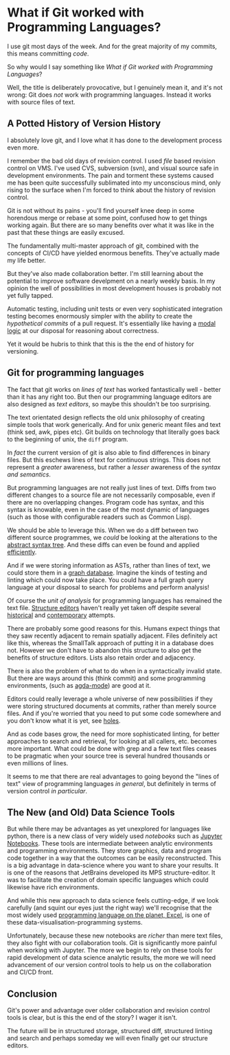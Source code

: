 # What if Git worked with Programming Languages?

I use git most days of the week. And for the great majority of my
commits, this means committing *code*.

So why would I say something like *What if Git worked with Programming
Languages*?

Well, the title is deliberately provocative, but I genuinely mean it,
and it's not wrong: Git does *not* work with programming
languages. Instead it works with source files of text.

## A Potted History of Version History

I absolutely love git, and I love what it has done to the
development process even more.

I remember the bad old days of revision control. I used *file* based
revision control on VMS. I've used CVS, subversion (svn), and visual
source safe in development environments. The pain and torment these
systems caused me has been quite successfully sublimated into my
unconscious mind, only rising to the surface when I'm forced to think
about the history of revision control.

Git is not without its pains - you'll find yourself knee deep in some
horendous merge or rebase at some point, confused how to get things
working again. But there are so many benefits over what it was like in
the past that these things are easily excused.

The fundamentally multi-master approach of git, combined with the
concepts of CI/CD have yielded enormous benefits. They've actually
made my life better.

But they've also made collaboration better. I'm still learning about
the potential to improve software develpment on a nearly weekly
basis. In my opinion the well of possibilities in most development
houses is probably not yet fully tapped.

Automatic testing, including unit tests or even very sophisticated
integration testing becomes enormously simpler with the ability to
create the *hypothetical commits* of a pull request. It's essentially
like having a [modal
logic](https://en.wikipedia.org/wiki/Possible_world) at our disposal
for reasoning about correctness.

Yet it would be hubris to think that this is the the end of history
for versioning.

## Git for programming languages

The fact that git works on *lines of text* has worked fantastically
well - better than it has any right too. But then our programming
language editors are also designed as *text editors*, so maybe this
shouldn't be too surprising.

The text orientated design reflects the old unix philosophy of
creating simple tools that work generically. And for unix generic
meant files and text (think sed, awk, pipes etc).  Git builds on
technology that literally goes back to the beginning of unix, the
`diff` program.

In *fact* the current version of git is also able to find differences
in binary files. But this eschews lines of text for continuous
strings. This does not represent a *greater* awareness, but rather a
*lesser* awareness of the *syntax and semantics*.

But programming languages are not really just lines of text. Diffs
from two different changes to a source file are not necessarily
composable, even if there are no overlapping changes. Program code has
syntax, and this syntax is knowable, even in the case of the most
dynamic of languages (such as those with configurable readers such as
Common Lisp).

We should be able to leverage this. When we do a diff between two
different source programmes, we *could* be looking at the alterations
to the [abstract syntax
tree](https://www.andres-loeh.de/GDiff.html). And these diffs can even
be found and applied
[efficiently](https://dl.acm.org/doi/10.1145/3341717).

And if we were storing information as ASTs, rather than lines of text,
we could store them in a [graph
database](http://terminusdb.com). Imagine the kinds of testing and
linting which could now take place. You could have a full graph query
language at your disposal to search for problems and perform analysis!

Of course the *unit of analysis* for programming languages has
remained the text file. [Structure
editors](https://en.wikipedia.org/wiki/Structure_editor) haven't
really yet taken off despite several
[historical](https://larrymasinter.net/interlisp-ieee.pdf) and
[contemporary](https://github.com/JetBrains/MPS) attempts.

There are probably some good reasons for this. Humans expect things
that they saw recently adjacent to remain spatially adjacent. Files
definitely act like this, whereas the SmallTalk approach of putting it
in a database does not. However we don't have to abandon this
structure to also get the benefits of structure editors. Lists also
retain order and adjacency.

There is also the problem of what to do when in a syntactically
invalid state. But there are ways around this (think commit) and some
programming environments, (such as
[agda-mode](https://agda.readthedocs.io/en/v2.6.0.1/tools/emacs-mode.html))
are good at it.

Editors could really leverage a whole universe of new possibilities if
they were storing structured documents at commits, rather than merely
source files. And if you're worried that you need to put some code
somewhere and you don't know what it is yet, see
[holes](https://jfdm.github.io/post/2020-07-09-Programming-with-holes.html).

And as code bases grow, the need for more sophisticated linting, for
better approaches to search and retrieval, for looking at all callers,
etc. becomes more important. What could be done with grep and a few
text files ceases to be pragmatic when your source tree is several
hundred thousands or even millions of lines.

It seems to me that there are real advantages to going beyond the
"lines of text" view of programming languages *in general*, but
definitely in terms of version control *in particular*.

## The New (and Old) Data Science Tools

But while there may be advantages as yet unexplored for languages like
python, there is a new class of very widely used *notebooks* such as
[Jupyter Notebooks](https://jupyter.org/). These tools are
intermediate between analytic environments and programming
environments. They store graphics, data and program code together in a
way that the outcomes can be easily reconstructed. This is a big
advantage in data-science where you want to share your results. It is
one of the reasons that JetBrains developed its MPS
structure-editor. It was to facilitate the creation of domain specific
languages which could likewise have rich environments.

And while this new approach to data science feels cutting-edge, if we
look carefully (and squint our eyes just the right way) we'll
recognise that the most widely used [programming language on the
planet, Excel](https://github.com/terminusdb-labs/data_mesh), is one
of these data-visualisation-programming systems.

Unfortunately, because these new notebooks are *richer* than mere text
files, they also fight with our collaboration tools. Git is
significantly more painful when working with Jupyter. The more we
begin to rely on these tools for rapid development of data science
analytic results, the more we will need advancement of our version
control tools to help us on the collaboration and CI/CD front.

## Conclusion

Git's power and advantage over older collaboration and revision
control tools is clear, but is this the end of the story? I wager it
isn't.

The future will be in structured storage, structured diff, structured
linting and search and perhaps someday we will even finally get our
structure editors.
